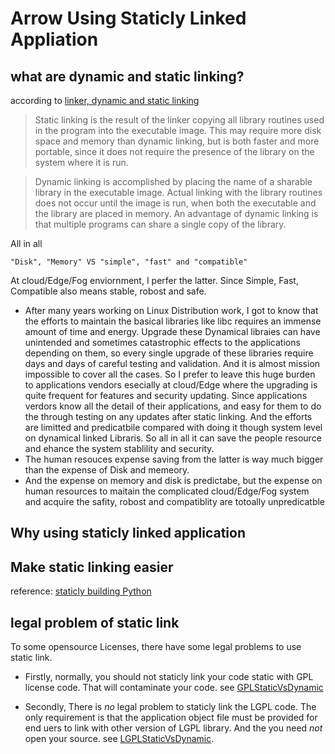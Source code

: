 # Arrow Using Staticly Linked Appliation
## what are dynamic and static linking?
according to [linker, dynamic and static linking](https://kb.iu.edu/d/akqn)

> Static linking is the result of the linker copying all library routines used in the program into the executable image. This may require more disk space and memory than dynamic linking, but is both faster and more portable, since it does not require the presence of the library on the system where it is run.

> Dynamic linking is accomplished by placing the name of a sharable library in the executable image. Actual linking with the library routines does not occur until the image is run, when both the executable and the library are placed in memory. An advantage of dynamic linking is that multiple programs can share a single copy of the library.

All in all

` "Disk", "Memory" VS "simple", "fast" and "compatible" `

At cloud/Edge/Fog enviornment, I perfer the latter. Since Simple, Fast, Compatible also means stable, robost and safe.
- After many years working on Linux Distribution work, I got to know that the efforts to maintain the basical libraries like libc requires an immense amount of time and energy. Upgrade these Dynamical libraies can have unintended and sometimes catastrophic effects to the applications depending on them, so every single upgrade of these libraries require days and days of careful testing and validation. And it is almost mission impossible to cover all the cases. So I prefer to leave this huge burden to applications vendors esecially at cloud/Edge where the upgrading is quite frequent for features and security updating. Since applications verdors know all the detail of their applications, and easy for them to do the through testing on any updates after static linking. And the efforts are limitted and predicatbile compared with doing it though system level on dynamical linked Libraris. So all in all it can save the people resource and ehance the system stablility and security. 
- The human resouces expense saving from the latter is way much bigger than the expense of Disk and memeory.
- And the expense on memory and disk is predictabe, but the expense on human resources to maitain the complicated cloud/Edge/Fog system and acquire the safity, robost and compatiblity are totoally unpredicatble  

## Why using staticly linked application

## Make static linking easier
reference:
[staticly building Python](https://stackoverflow.com/questions/1150373/compile-the-python-interpreter-statically)

## legal problem of static link
To some opensource Licenses, there have some legal problems to use static link.
- Firstly, normally, you should not staticly link your code static with GPL license code. That will contaminate your code. see
[GPLStaticVsDynamic](https://www.gnu.org/licenses/gpl-faq.html#GPLStaticVsDynamic)

- Secondly, There is _no_ legal problem to staticly link the LGPL code. The only requirement is that the application object file must be provided for end uers to link with other version of LGPL library. And the you need _not_ open your source. see
[LGPLStaticVsDynamic](https://www.gnu.org/licenses/gpl-faq.html#LGPLStaticVsDynamic).
